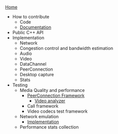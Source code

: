 [Home](/g3doc/index.md)
*   How to contribute
    *   Code
    *   [Documentation](/g3doc/how_to_write_documentation.md)
*   Public C++ API
*   Implementation
    *   Network
    *   Congestion control and bandwidth estimation
    *   Audio
    *   Video
    *   DataChannel
    *   PeerConnection
    *   Desktop capture
    *   Stats
*   Testing
    *   Media Quality and performance
        *   [PeerConnection Framework](/test/pc/e2e/g3doc/index.md)
            *   [Video analyzer](/test/pc/e2e/g3doc/default_video_quality_analyzer.md)
        *   Call framework
        *   Video codecs test framework
    *   Network emulation
        *   [Implementation](/test/network/g3doc/index.md)
    * Performance stats collection
